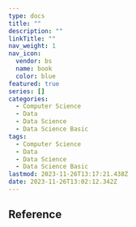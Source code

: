```yaml
---
type: docs
title: ""
description: ""
linkTitle: ""
nav_weight: 1
nav_icon:
  vendor: bs
  name: book
  color: blue
featured: true
series: []
categories:
  - Computer Science
  - Data
  - Data Science
  - Data Science Basic
tags:
  - Computer Science
  - Data
  - Data Science
  - Data Science Basic
lastmod: 2023-11-26T13:17:21.438Z
date: 2023-11-26T13:02:12.342Z
---
```


## Reference
